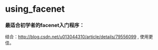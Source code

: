 # using_facenet
### 最适合初学者的facenet入门程序：

结合：http://blog.csdn.net/u013044310/article/details/79556099 , 使用更佳。


